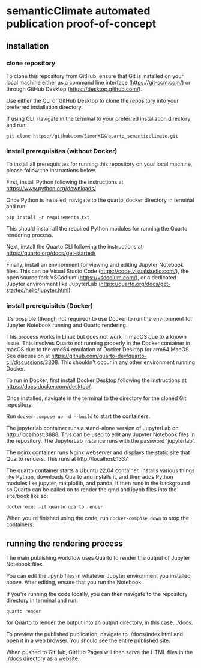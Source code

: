 # semanticClimate automated publication proof-of-concept

## installation

### clone repository

To clone this repository from GitHub, ensure that Git is installed on your local machine either as a command line interface (https://git-scm.com/) or through GitHub Desktop (https://desktop.github.com/).

Use either the CLI or GitHub Desktop to clone the repository into your preferred installation directory.

If using CLI, navigate in the terminal to your preferred installation directory and run:

`git clone https://github.com/SimonXIX/quarto_semanticclimate.git`

### install prerequisites (without Docker)

To install all prerequisites for running this repository on your local machine, please follow the instructions below. 

First, install Python following the instructions at https://www.python.org/downloads/

Once Python is installed, navigate to the quarto_docker directory in terminal and run:

`pip install -r requirements.txt`

This should install all the required Python modules for running the Quarto rendering process. 

Next, install the Quarto CLI following the instructions at https://quarto.org/docs/get-started/

Finally, install an environment for viewing and editing Jupyter Notebook files. This can be Visual Studio Code (https://code.visualstudio.com/), the open source fork VSCodium (https://vscodium.com/), or a dedicated Jupyter environment like JupyterLab (https://quarto.org/docs/get-started/hello/jupyter.html). 

### install prerequisites (Docker)

It's possible (though not required) to use Docker to run the environment for Jupyter Notebook running and Quarto rendering. 

This process works in Linux but does not work in macOS due to a known issue. This involves Quarto not running properly in the Docker container in macOS due to the amd64 emulation of Docker Desktop for arm64 MacOS. See discussion at https://github.com/quarto-dev/quarto-cli/discussions/3308. This shouldn't occur in any other environment running Docker.

To run in Docker, first install Docker Desktop following the instructions at https://docs.docker.com/desktop/.

Once installed, navigate in the terminal to the directory for the cloned Git repository. 

Run `docker-compose up -d --build` to start the containers. 

The jupyterlab container runs a stand-alone version of JupyterLab on http://localhost:8888. This can be used to edit any Jupyter Notebook files in the repository. The JupyterLab instance runs with the password 'jupyterlab'.

The nginx container runs Nginx webserver and displays the static site that Quarto renders. This runs at http://localhost:1337.

The quarto container starts a Ubuntu 22.04 container, installs various things like Python, downloads Quarto and installs it, and then adds Python modules like jupyter, matplotlib, and panda. It then runs in the background so Quarto can be called on to render the qmd and ipynb files into the site/book like so:

`docker exec -it quarto quarto render` 

When you're finished using the code, run `docker-compose down` to stop the containers.

## running the rendering process

The main publishing workflow uses Quarto to render the output of Jupyter Notebook files. 

You can edit the .ipynb files in whatever Jupyter environment you installed above. After editing, ensure that you run the Notebook. 

If you're running the code locally, you can then navigate to the repository directory in terminal and run: 

`quarto render`

for Quarto to render the output into an output directory, in this case, ./docs. 

To preview the published publication, navigate to ./docs/index.html and open it in a web browser. You should see the entire published site. 

When pushed to GitHub, GitHub Pages will then serve the HTML files in the ./docs directory as a website. 